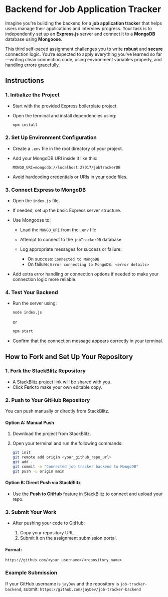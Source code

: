 # Backend for Job Application Tracker

Imagine you're building the backend for a **job application tracker** that helps users manage their applications and interview progress. Your task is to independently set up an **Express.js** server and connect it to a **MongoDB** database using **Mongoose**.

This third self-paced assignment challenges you to write **robust** and **secure** connection logic. You’re expected to apply everything you've learned so far—writing clean connection code, using environment variables properly, and handling errors gracefully.

## Instructions

### 1. Initialize the Project

- Start with the provided Express boilerplate project.
- Open the terminal and install dependencies using:

  ```bash
  npm install
  ```

### 2. Set Up Environment Configuration

- Create a `.env` file in the root directory of your project.

- Add your MongoDB URI inside it like this:

  ```
  MONGO_URI=mongodb://localhost:27017/jobTrackerDB
  ```

- Avoid hardcoding credentials or URIs in your code files.

### 3. Connect Express to MongoDB

- Open the `index.js` file.

- If needed, set up the basic Express server structure.

- Use Mongoose to:

  - Load the `MONGO_URI` from the `.env` file
  - Attempt to connect to the `jobTrackerDB` database
  - Log appropriate messages for success or failure:

    - On success:
      `Connected to MongoDB`
    - On failure:
      `Error connecting to MongoDB: <error details>`

- Add extra error handling or connection options if needed to make your connection logic more reliable.

### 4. Test Your Backend

- Run the server using:

  ```bash
  node index.js
  ```

  or

  ```bash
  npm start
  ```

- Confirm that the connection message appears correctly in your terminal.

## How to Fork and Set Up Your Repository

### 1. Fork the StackBlitz Repository

- A StackBlitz project link will be shared with you.
- Click **Fork** to make your own editable copy.

### 2. Push to Your GitHub Repository

You can push manually or directly from StackBlitz.

#### Option A: Manual Push

1. Download the project from StackBlitz.
2. Open your terminal and run the following commands:

   ```bash
   git init
   git remote add origin <your_github_repo_url>
   git add .
   git commit -m "Connected job tracker backend to MongoDB"
   git push -u origin main
   ```

#### Option B: Direct Push via StackBlitz

- Use the **Push to GitHub** feature in StackBlitz to connect and upload your repo.

### 3. Submit Your Work

- After pushing your code to GitHub:

  1. Copy your repository URL.
  2. Submit it on the assignment submission portal.

#### Format:

`https://github.com/<your_username>/<repository_name>`

### Example Submission

If your GitHub username is `jayDev` and the repository is `job-tracker-backend`, submit:
`https://github.com/jayDev/job-tracker-backend`
